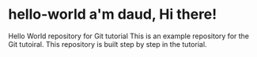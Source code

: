# hello-world a'm daud, Hi there!
Hello World repository for Git tutorial
This is an example repository for the Git tutoiral.
This repository is built step by step in the tutorial.
